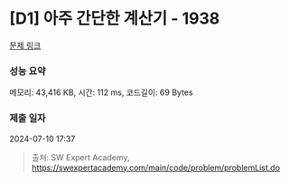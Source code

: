 # [D1] 아주 간단한 계산기 - 1938 

[문제 링크](https://swexpertacademy.com/main/code/problem/problemDetail.do?contestProbId=AV5PjsYKAMIDFAUq) 

### 성능 요약

메모리: 43,416 KB, 시간: 112 ms, 코드길이: 69 Bytes

### 제출 일자

2024-07-10 17:37



> 출처: SW Expert Academy, https://swexpertacademy.com/main/code/problem/problemList.do